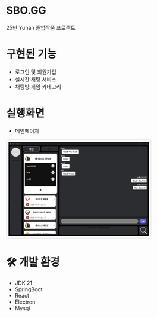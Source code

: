 # SBO.GG
25년 Yuhan 졸업작품 프로젝트

# 구현된 기능
- 로그인 및 회원가입
- 실시간 채팅 서비스
- 채팅방 게임 카테고리
 
# 실행화면
- 메인페이지
 <img src="https://github.com/MianShang/SBO.GG/blob/main/img/mainPage.png" alt="일반 플레이 화면" style="width:75%; border: 1px solid #ddd; border-radius: 5px; padding: 5px;">


# 🛠️ 개발 환경
- JDK 21
- SpringBoot <br>
- React <br>
- Electron <br>
- Mysql <br>


